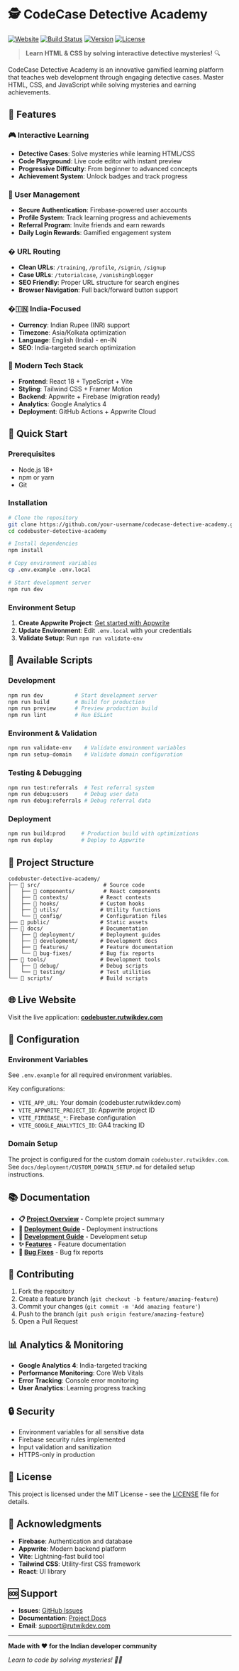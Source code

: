 # 🕵️ CodeCase Detective Academy

[![Website](https://img.shields.io/badge/Website-codecase.appwrite.network-blue)](https://codecase.appwrite.network)
[![Build Status](https://img.shields.io/badge/Build-Passing-green)](#)
[![Version](https://img.shields.io/badge/Version-1.0.0-brightgreen)](#)
[![License](https://img.shields.io/badge/License-MIT-yellow)](#)

> **Learn HTML & CSS by solving interactive detective mysteries!** 🔍

CodeCase Detective Academy is an innovative gamified learning platform that teaches web development through engaging detective cases. Master HTML, CSS, and JavaScript while solving mysteries and earning achievements.

## 🌟 Features

### 🎮 Interactive Learning
- **Detective Cases**: Solve mysteries while learning HTML/CSS
- **Code Playground**: Live code editor with instant preview
- **Progressive Difficulty**: From beginner to advanced concepts
- **Achievement System**: Unlock badges and track progress

### 🔐 User Management
- **Secure Authentication**: Firebase-powered user accounts
- **Profile System**: Track learning progress and achievements
- **Referral Program**: Invite friends and earn rewards
- **Daily Login Rewards**: Gamified engagement system

### � URL Routing
- **Clean URLs**: `/training`, `/profile`, `/signin`, `/signup`
- **Case URLs**: `/tutorialcase`, `/vanishingblogger`
- **SEO Friendly**: Proper URL structure for search engines
- **Browser Navigation**: Full back/forward button support

### �🇮🇳 India-Focused
- **Currency**: Indian Rupee (INR) support
- **Timezone**: Asia/Kolkata optimization
- **Language**: English (India) - en-IN
- **SEO**: India-targeted search optimization

### 🚀 Modern Tech Stack
- **Frontend**: React 18 + TypeScript + Vite
- **Styling**: Tailwind CSS + Framer Motion
- **Backend**: Appwrite + Firebase (migration ready)
- **Analytics**: Google Analytics 4
- **Deployment**: GitHub Actions + Appwrite Cloud

## 🚀 Quick Start

### Prerequisites
- Node.js 18+ 
- npm or yarn
- Git

### Installation

```bash
# Clone the repository
git clone https://github.com/your-username/codecase-detective-academy.git
cd codebuster-detective-academy

# Install dependencies
npm install

# Copy environment variables
cp .env.example .env.local

# Start development server
npm run dev
```

### Environment Setup

1. **Create Appwrite Project**: [Get started with Appwrite](https://appwrite.io)
2. **Update Environment**: Edit `.env.local` with your credentials
3. **Validate Setup**: Run `npm run validate-env`

## 🎯 Available Scripts

### Development
```bash
npm run dev          # Start development server
npm run build        # Build for production
npm run preview      # Preview production build
npm run lint         # Run ESLint
```

### Environment & Validation
```bash
npm run validate-env    # Validate environment variables
npm run setup-domain    # Validate domain configuration
```

### Testing & Debugging
```bash
npm run test:referrals  # Test referral system
npm run debug:users     # Debug user data
npm run debug:referrals # Debug referral data
```

### Deployment
```bash
npm run build:prod     # Production build with optimizations
npm run deploy         # Deploy to Appwrite
```

## 📁 Project Structure

```
codebuster-detective-academy/
├── 📂 src/                    # Source code
│   ├── 📂 components/         # React components
│   ├── 📂 contexts/          # React contexts
│   ├── 📂 hooks/             # Custom hooks
│   ├── 📂 utils/             # Utility functions
│   └── 📂 config/            # Configuration files
├── 📂 public/                # Static assets
├── 📂 docs/                  # Documentation
│   ├── 📂 deployment/        # Deployment guides
│   ├── 📂 development/       # Development docs
│   ├── 📂 features/          # Feature documentation
│   └── 📂 bug-fixes/         # Bug fix reports
├── 📂 tools/                 # Development tools
│   ├── 📂 debug/             # Debug scripts
│   └── 📂 testing/           # Test utilities
└── 📂 scripts/               # Build scripts
```

## 🌐 Live Website

Visit the live application: **[codebuster.rutwikdev.com](https://codebuster.rutwikdev.com)**

## 🔧 Configuration

### Environment Variables
See `.env.example` for all required environment variables.

Key configurations:
- `VITE_APP_URL`: Your domain (codebuster.rutwikdev.com)
- `VITE_APPWRITE_PROJECT_ID`: Appwrite project ID
- `VITE_FIREBASE_*`: Firebase configuration
- `VITE_GOOGLE_ANALYTICS_ID`: GA4 tracking ID

### Domain Setup
The project is configured for the custom domain `codebuster.rutwikdev.com`. See `docs/deployment/CUSTOM_DOMAIN_SETUP.md` for detailed setup instructions.

## 📚 Documentation

- **📋 [Project Overview](docs/PROJECT_SUMMARY.md)** - Complete project summary
- **🚀 [Deployment Guide](docs/deployment/)** - Deployment instructions
- **🔧 [Development Guide](docs/development/)** - Development setup
- **✨ [Features](docs/features/)** - Feature documentation
- **🐛 [Bug Fixes](docs/bug-fixes/)** - Bug fix reports

## 🤝 Contributing

1. Fork the repository
2. Create a feature branch (`git checkout -b feature/amazing-feature`)
3. Commit your changes (`git commit -m 'Add amazing feature'`)
4. Push to the branch (`git push origin feature/amazing-feature`)
5. Open a Pull Request

## 📊 Analytics & Monitoring

- **Google Analytics 4**: India-targeted tracking
- **Performance Monitoring**: Core Web Vitals
- **Error Tracking**: Console error monitoring
- **User Analytics**: Learning progress tracking

## 🔒 Security

- Environment variables for all sensitive data
- Firebase security rules implemented
- Input validation and sanitization
- HTTPS-only in production

## 📄 License

This project is licensed under the MIT License - see the [LICENSE](LICENSE) file for details.

## 🙏 Acknowledgments

- **Firebase**: Authentication and database
- **Appwrite**: Modern backend platform
- **Vite**: Lightning-fast build tool
- **Tailwind CSS**: Utility-first CSS framework
- **React**: UI library

## 🆘 Support

- **Issues**: [GitHub Issues](https://github.com/your-username/codebuster-detective-academy/issues)
- **Documentation**: [Project Docs](docs/)
- **Email**: support@rutwikdev.com

---

**Made with ❤️ for the Indian developer community**

*Learn to code by solving mysteries! 🕵️‍♂️*
